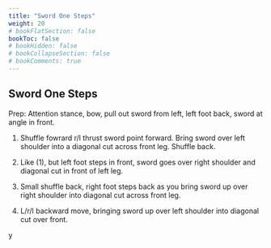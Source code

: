 ```yaml
---
title: "Sword One Steps"
weight: 20
# bookFlatSection: false
bookToc: false
# bookHidden: false
# bookCollapseSection: false
# bookComments: true
---
```

## Sword One Steps

Prep: Attention stance, bow, pull out sword from left,
left foot back, sword at angle in front.

1.  Shuffle fowrard r/l thrust sword point forward. 
Bring sword over left shoulder into a diagonal cut across
front leg. Shuffle back.

2.  Like (1), but left foot steps in front, sword 
goes over right shoulder and diagonal cut in front of
left leg. 

3.  Small shuffle back, right foot steps back as you
bring sword up over right shoulder into diagonal cut across 
front leg.

4.  L/r/l backward move, bringing sword up over left shoulder
into diagonal cut over front. 

y
